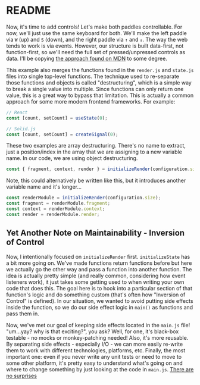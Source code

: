 # README

Now, it's time to add controls! Let's make both paddles controllable. For now, we'll just use the same keyboard for both. We'll make the left paddle via `W` (up) and `S` (down), and the right paddle via `↑` and `↓`. The way the web tends to work is via events. However, our structure is built data-first, not function-first, so we'll need the full set of pressed/unpressed controls as data. I'll be copying [the approach found on MDN](https://developer.mozilla.org/en-US/docs/Games/Techniques/Control_mechanisms/Desktop_with_mouse_and_keyboard#pure_javascript_approach) to some degree.

This example also merges the functions found in the `render.js` and `state.js` files into single top-level functions. The technique used to re-separate those functions and objects is called "destructuring", which is a simple way to break a single value into multiple. Since functions can only return one value, this is a great way to bypass that limitation. This is actually a common approach for some more modern frontend frameworks. For example:

```js
// React
const [count, setCount] = useState(0);
```

```js
// Solid.js
const [count, setCount] = createSignal(0);
```

These two examples are array destructuring. There's no name to extract, just a position/index in the array that we are assigning to a new variable name. In our code, we are using object destructuring.

```ts
const { fragment, context, render } = initializeRender(configuration.size);
```

Note, this could alternatively be written like this, but it introduces another variable name and it's longer...

```ts
const renderModule = initializeRender(configuration.size);
const fragment = renderModule.fragment;
const context = renderModule.context;
const render = renderModule.render;
```

## Yet Another Note on Maintainability - Inversion of Control

Now, I intentionally focused on `initializeRender` first. `initializeState` has a bit more going on. We've made functions return functions before but here we actually go the other way and pass a function into another function. The idea is actually pretty simple (and really common, considering how event listeners work), it just takes some getting used to when writing your own code that does this. The goal here is to hook into a particular section of that function's logic and do something custom (that's often how "Inversion of Control" is defined). In our situation, we wanted to avoid putting side effects inside the function, so we do our side effect logic in `main()` as functions and pass them in.

Now, we've met our goal of keeping side effects located in the `main.js` file! "um...yay? why is that exciting?", you ask? Well, for one, it's black-box testable - no mocks or monkey-patching needed! Also, it's more reusable. By separating side effects - especially I/O - we can more easily re-write them to work with different technologies, platforms, etc. Finally, the most important one: even if you never write any unit tests or need to move to some other platform, it's pretty easy to understand what's going on and where to change something by just looking at the code in `main.js`. [There are no surprises](https://en.wikipedia.org/wiki/Principle_of_least_astonishment#:~:text=In%20user%20interface%20design%20and,not%20astonish%20or%20surprise%20users.)
